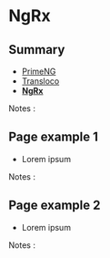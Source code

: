 # NgRx

<!-- .slide: class="page-title" -->



## Summary

<!-- .slide: class="toc" -->

- [PrimeNG](#/1)
- [Transloco](#/2)
- **[NgRx](#/3)**

Notes :



## Page example 1

- Lorem ipsum

Notes :



## Page example 2

- Lorem ipsum

Notes :



<!-- .slide: class="page-questions" -->



<!-- .slide: class="page-tp3" -->
